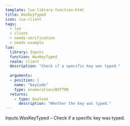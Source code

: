 ```yaml
---
template: lua-library-function.html
title: WasKeyTyped
icon: lua-client
tags:
  - lua
  - client
  - needs-verification
  - needs-example
lua:
  library: Inputs
  function: WasKeyTyped
  realm: client
  description: "Check if a specific key was typed."
  
  arguments:
  - position: 1
    name: "keyCode"
    type: enumeration/BUTTON
  returns:
    - type: boolean
      description: "Whether the key was typed."
---
```


<div class="lua__search__keywords">
Inputs.WasKeyTyped &#x2013; Check if a specific key was typed.
</div>
